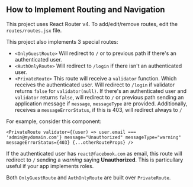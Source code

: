 ## How to Implement Routing and Navigation

This project uses React Router v4. To add/edit/remove routes, edit the `routes/routes.jsx` file.

This project also implements 3 special routes:

* `<OnlyGuestRoute>` Will redirect to `/` or to previous path if there's an authenticated user.
* `<AuthOnlyRoute>` Will redirect to `/login` if there isn't an authenticated user.
* `<PrivateRoute>` This route will receive a `validator` function. Which receives the authenticated user. Will redirect to `/login` if validator returns `false` for `validator(null)`. If there's an authenticated user and `validator` returns `false`, will redirect to `/` or previous path sending an application message if `message`, `messageType` are provided. Additionally, receives a `messageErrorStatus`, if this is 403, will redirect always to `/`

For example, consider this component:

```
<PrivateRoute validator={(user) => user.email === 'admin@mydomain.com'} message="Unauthorized" messageType="warning" messageErrorStatus={403} {...otherRouteProps} />
```

If the authenticated user has `react@facebook.com` as email, this route will redirect to `/` sending a _warning_ saying **Unauthorized**. This is particullary useful if your app implements roles.

Both `OnlyGuestRoute` and `AuthOnlyRoute` are built over `PrivateRoute`.

